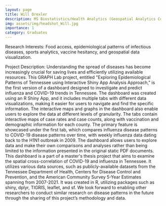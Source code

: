 ```yaml
---
layout: page
title: Will Drexler
description: MS Biostatistics/Health Analytics (Geospatial Analytics Concentration), william.drexler@slu.edu
img: assets/img/headshot_Will.jpg
importance: 1
category: Graduates
---
```

Research Interests:  Food access, epidemiological patterns of infectious diseases, sports analytics, vaccine hesitancy, and geospatial data visualization.
 
Project Description:
Understanding the spread of diseases has become increasingly crucial for saving lives and efficiently utilizing available resources. This GRAPH Lab project, entitled "Exploring Epidemiological Patterns of Tennessee using Interactive Shiny App Analysis Approach," is the first version of a dashboard designed to investigate and predict influenza and COVID-19 trends in Tennessee. The dashboard was created using an R Shiny App, and it includes multiple tabs with different data visualizations, making it easier for users to navigate and find the specific information. The interactive maps and graphs in the dashboard also enable users to explore the data at different levels of granularity. The tabs contain interactive maps of case rates and case counts, along with vaccination and demographic information for each county. The primary feature is showcased under the first tab, which compares influenza disease patterns to COVID-19 disease patterns over time, with weekly influenza data dating back to the H1N1 outbreak in 2009. The dashboard allows users to explore data and make their own comparisons and analyses rather than being limited to the information presented in the original static PDF documents.
This dashboard is a part of a master's thesis project that aims to examine the spatial cross-correlation of COVID-19 and influenza in Tennessee. It utilizes various data sources, such as publicly-available datasets from the Tennessee Department of Health, Centers for Disease Control and Prevention, and the American Community Survey 5-Year Estimates spanning from 2007-2021. It was created in R, utilizing packages such as shiny, dplyr, TIGRIS, leaflet, and sf. We look forward to enabling other researchers to conduct similar research on disease patterns in the future through the sharing of this project’s methodology and data.
